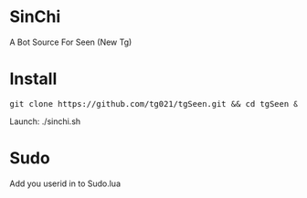 # SinChi
A Bot Source For Seen  (New Tg)

# Install
<pre>
git clone https://github.com/tg021/tgSeen.git && cd tgSeen && chmod +x install.sh && ./install.sh
</pre>
 Launch: ./sinchi.sh
# Sudo
Add you userid in to Sudo.lua 
